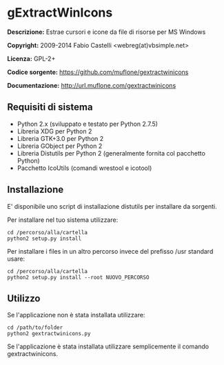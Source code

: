 gExtractWinIcons
================
**Descrizione:** Estrae cursori e icone da file di risorse per MS Windows

**Copyright:** 2009-2014 Fabio Castelli <webreg(at)vbsimple.net>

**Licenza:** GPL-2+

**Codice sorgente:** https://github.com/muflone/gextractwinicons

**Documentazione:** http://url.muflone.com/gextractwinicons

Requisiti di sistema
--------------------

* Python 2.x (sviluppato e testato per Python 2.7.5)
* Libreria XDG per Python 2
* Libreria GTK+3.0 per Python 2
* Libreria GObject per Python 2
* Libreria Distutils per Python 2 (generalmente fornita col pacchetto Python)
* Pacchetto IcoUtils (comandi wrestool e icotool)

Installazione
-------------

E' disponibile uno script di installazione distutils per installare da sorgenti.

Per installare nel tuo sistema utilizzare:

    cd /percorso/alla/cartella
    python2 setup.py install

Per installare i files in un altro percorso invece del prefisso /usr standard
usare:

    cd /percorso/alla/cartella
    python2 setup.py install --root NUOVO_PERCORSO

Utilizzo
--------

Se l'applicazione non è stata installata utilizzare:

    cd /path/to/folder
    python2 gextractwinicons.py

Se l'applicazione è stata installata utilizzare semplicemente il comando
gextractwinicons.
